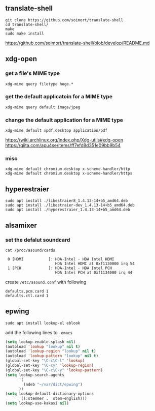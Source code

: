 
## translate-shell
```shell
git clone https://github.com/soimort/translate-shell
cd translate-shell/
make
sudo make install
```
https://github.com/soimort/translate-shell/blob/develop/README.md

## xdg-open
### get a file's MIME type
```shell
xdg-mime query filetype hoge.*
```
### get the default applicatoin for a MIME type
```shell
xdg-mime query default image/jpeg
```
### change the default application for a MIME type
```shell
xdg-mime default xpdf.desktop application/pdf
```
https://wiki.archlinux.org/index.php/Xdg-utils#xdg-open
https://qiita.com/apu4se/items/ff7efd8d351e09bb9b54

### misc
```shell
xdg-mime default chromium.desktop x-scheme-handler/http
xdg-mime default chromium.desktop x-scheme-handler/https
```

## hyperestraier
```shell
sudo apt install ./libestraier8_1.4.13-14+b5_amd64.deb
sudo apt install ./libestraier-dev_1.4.13-14+b5_amd64.deb
sudo apt install ./hyperestraier_1.4.13-14+b5_amd64.deb
```

## alsamixer
### set the defalut soundcard
```shell
cat /proc/asound/cards
```
```
 0 [HDMI           ]: HDA-Intel - HDA Intel HDMI
                      HDA Intel HDMI at 0xf1130000 irq 54
 1 [PCH            ]: HDA-Intel - HDA Intel PCH
                      HDA Intel PCH at 0xf1134000 irq 44
```
create `/etc/asound.conf` with following
```
defaults.pcm.card 1
defaults.ctl.card 1
```


## epwing
```shell
sudo apt install lookup-el eblook
```
add the following lines to `.emacs`
```lisp
(setq lookup-enable-splash nil)
(autoload 'lookup "lookup" nil t)
(autoload 'lookup-region "lookup" nil t)
(autoload 'lookup-pattern "lookup" nil t)
(global-set-key "\C-c\C-l" 'lookup)
(global-set-key "\C-cy" 'lookup-region)
(global-set-key "\C-c\C-y" 'lookup-pattern)
(setq lookup-search-agents
      '(
        (ndeb "~/var/dict/epwing")
      ))
(setq lookup-default-dictionary-options
      '((:stemmer .  stem-english)))
(setq lookup-use-kakasi nil)
```
